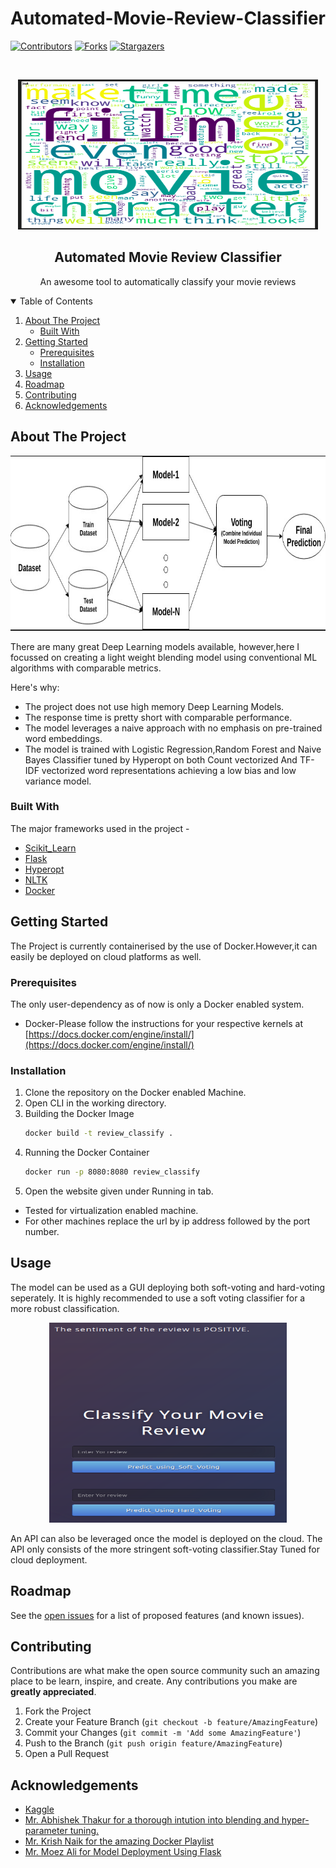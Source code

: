 # Automated-Movie-Review-Classifier
[![Contributors][contributors-shield]][contributors-url]
[![Forks][forks-shield]][forks-url]
[![Stargazers][stars-shield]][stars-url]

<!-- PROJECT LOGO -->
<br />
<p align="center">
    <img src="images/word_cloud.png" alt="Logo" width="480" height="240">
  </a>

  <h2 align="center">Automated Movie Review Classifier</h2>

  <p align="center">
    An awesome tool to automatically classify your movie reviews
    <br />
  </p>
</p>

<!-- TABLE OF CONTENTS -->
<details open="open">
  <summary>Table of Contents</summary>
  <ol>
    <li>
      <a href="#about-the-project">About The Project</a>
      <ul>
        <li><a href="#built-with">Built With</a></li>
      </ul>
    </li>
    <li>
      <a href="#getting-started">Getting Started</a>
      <ul>
        <li><a href="#prerequisites">Prerequisites</a></li>
        <li><a href="#installation">Installation</a></li>
      </ul>
    </li>
    <li><a href="#usage">Usage</a></li>
    <li><a href="#roadmap">Roadmap</a></li>
    <li><a href="#contributing">Contributing</a></li>
    <li><a href="#acknowledgements">Acknowledgements</a></li>
  </ol>
</details>



<!-- ABOUT THE PROJECT -->
## About The Project
<p align="center">
<img src="images/blending.png" alt="Logo" width="580" height="280">

There are many great Deep Learning models available, however,here I focussed on creating a light weight blending model using conventional ML algorithms with comparable metrics.

Here's why:
* The project does not use high memory Deep Learning Models.
* The response time is pretty short with comparable performance.
* The model leverages a naive approach with no emphasis on pre-trained word embeddings.
* The model is trained with Logistic Regression,Random Forest and Naive Bayes Classifier tuned by Hyperopt on both Count vectorized And TF-IDF vectorized word representations achieving a low bias and low variance model.

### Built With

The major frameworks used in the project -
* [Scikit_Learn](https://scikit-learn.org/stable/)
* [Flask](https://flask.palletsprojects.com/en/1.1.x/)
* [Hyperopt](https://hyperopt.github.io/hyperopt/)
* [NLTK](https://www.nltk.org/)
* [Docker](https://www.docker.com/)



<!-- GETTING STARTED -->
## Getting Started

The Project is currently containerised by the use of Docker.However,it can easily be deployed on cloud platforms as well.

### Prerequisites

The only user-dependency as of now is only a Docker enabled system.
* Docker-Please follow the instructions for your respective kernels at [https://docs.docker.com/engine/install/](https://docs.docker.com/engine/install/)

### Installation

1. Clone the repository on the Docker enabled Machine.
2. Open CLI in the working directory.
3. Building the Docker Image 
   ```sh
   docker build -t review_classify .
   ```
4. Running the Docker Container
   ```sh
   docker run -p 8080:8080 review_classify
   ```
5. Open the website given under Running in tab.
* Tested for virtualization enabled machine.
* For other machines replace the url by ip address followed by the port number.



<!-- USAGE EXAMPLES -->
## Usage

The model can be used as a GUI deploying both soft-voting and hard-voting seperately. It is highly recommended to use a soft voting classifier for a more robust classification.
<p align="center">
 <img src="images/app.png" alt="Logo" width="380" height="320">

An API can also be leveraged once the model is deployed on the cloud.
The API only consists of the more stringent soft-voting classifier.Stay Tuned for cloud deployment. 

<!-- ROADMAP -->
## Roadmap

See the [open issues](https://github.com/Consultingcriminal/Automated-Movie-Review-Classifier/issues) for a list of proposed features (and known issues).



<!-- CONTRIBUTING -->
## Contributing

Contributions are what make the open source community such an amazing place to be learn, inspire, and create. Any contributions you make are **greatly appreciated**.

1. Fork the Project
2. Create your Feature Branch (`git checkout -b feature/AmazingFeature`)
3. Commit your Changes (`git commit -m 'Add some AmazingFeature'`)
4. Push to the Branch (`git push origin feature/AmazingFeature`)
5. Open a Pull Request

<!-- ACKNOWLEDGEMENTS -->
## Acknowledgements
* [Kaggle](https://www.kaggle.com/c/word2vec-nlp-tutorial/data)
* [Mr. Abhishek Thakur for a thorough intution into blending and hyper-parameter tuning.](https://www.youtube.com/watch?v=TuIgtitqJho&t=2511s)
* [Mr. Krish Naik for the amazing Docker Playlist](https://www.youtube.com/playlist?list=PLZoTAELRMXVNKtpy0U_Mx9N26w8n0hIbs)
* [Mr. Moez Ali for Model Deployment Using Flask ](https://moez-62905.medium.com/)






<!-- MARKDOWN LINKS & IMAGES -->
<!-- https://www.markdownguide.org/basic-syntax/#reference-style-links -->
[contributors-shield]: https://img.shields.io/github/contributors/Consultingcriminal/Automated-Movie-Review-Classifier/?style=for-the-badge
[contributors-url]: https://github.com/Consultingcriminal/Automated-Movie-Review-Classifier/graphs/contributors
[forks-shield]: https://img.shields.io/github/forks/othneildrew/Best-README-Template.svg?style=for-the-badge
[forks-url]: https://github.com/othneildrew/Best-README-Template/network/members
[stars-shield]: https://img.shields.io/github/stars/othneildrew/Best-README-Template.svg?style=for-the-badge
[stars-url]: https://github.com/othneildrew/Best-README-Template/stargazers
[issues-shield]: https://img.shields.io/github/issues/othneildrew/Best-README-Template.svg?style=for-the-badge
[issues-url]: https://github.com/othneildrew/Best-README-Template/issues
[license-shield]: https://img.shields.io/github/license/othneildrew/Best-README-Template.svg?style=for-the-badge
[license-url]: https://github.com/othneildrew/Best-README-Template/blob/master/LICENSE.txt
[linkedin-shield]: https://img.shields.io/badge/-LinkedIn-black.svg?style=for-the-badge&logo=linkedin&colorB=555
[linkedin-url]: https://linkedin.com/in/othneildrew
[product-screenshot]: images/screenshot.png
